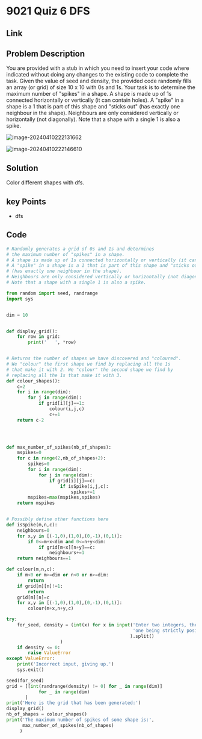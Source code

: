 # 9021 Quiz 6 DFS 

## Link

## Problem Description

You are provided with a stub in which you need to insert your code where indicated without doing any changes to the existing code to complete the task. Given the value of seed and density, the provided code randomly fills an array (or grid) of size 10 x 10 with 0s and 1s. Your task is to determine the maximum number of "spikes" in a shape. A shape is made up of 1s connected horizontally or vertically (it can contain holes). A "spike" in a shape is a 1 that is part of this shape and "sticks out" (has exactly one neighbour in the shape). Neighbours are only considered vertically or horizontally (not diagonally). Note that a shape with a single 1 is also a spike. 

![image-20240410222131662](C:\Users\13399\AppData\Roaming\Typora\typora-user-images\image-20240410222131662.png)

![image-20240410222146610](C:\Users\13399\AppData\Roaming\Typora\typora-user-images\image-20240410222146610.png)

## Solution

Color different shapes with dfs.

## key Points

* dfs

## Code

``` py
# Randomly generates a grid of 0s and 1s and determines
# the maximum number of "spikes" in a shape.
# A shape is made up of 1s connected horizontally or vertically (it can contain holes).
# A "spike" in a shape is a 1 that is part of this shape and "sticks out"
# (has exactly one neighbour in the shape).
# Neighbours are only considered vertically or horizontally (not diagonally).
# Note that a shape with a single 1 is also a spike.

from random import seed, randrange
import sys


dim = 10


def display_grid():
    for row in grid:
        print('   ', *row) 


# Returns the number of shapes we have discovered and "coloured".
# We "colour" the first shape we find by replacing all the 1s
# that make it with 2. We "colour" the second shape we find by
# replacing all the 1s that make it with 3.
def colour_shapes():
    c=2
    for i in range(dim):
        for j in range(dim):
            if grid[i][j]==1:
                colour(i,j,c)
                c+=1
    return c-2
    



def max_number_of_spikes(nb_of_shapes):
    mspikes=0
    for c in range(2,nb_of_shapes+2):
        spikes=0
        for i in range(dim):
            for j in range(dim):
                if grid[i][j]==c:
                    if isSpike(i,j,c):
                        spikes+=1
        mspikes=max(mspikes,spikes)
    return mspikes


# Possibly define other functions here 
def isSpike(m,n,c):
    neighbours=0
    for x,y in [(-1,0),(1,0),(0,-1),(0,1)]:
        if 0<=m+x<dim and 0<=n+y<dim:
            if grid[m+x][n+y]==c:
                neighbours+=1
    return neighbours==1

def colour(m,n,c):
    if m<0 or m>=dim or n<0 or n>=dim:
        return
    if grid[m][n]!=1:
        return
    grid[m][n]=c
    for x,y in [(-1,0),(1,0),(0,-1),(0,1)]:
        colour(m+x,n+y,c)

try: 
    for_seed, density = (int(x) for x in input('Enter two integers, the second '
                                               'one being strictly positive: '
                                              ).split()
                    )
    if density <= 0:
        raise ValueError
except ValueError:
    print('Incorrect input, giving up.')
    sys.exit()

seed(for_seed)
grid = [[int(randrange(density) != 0) for _ in range(dim)]
            for _ in range(dim)
       ]
print('Here is the grid that has been generated:')
display_grid()
nb_of_shapes = colour_shapes()
print('The maximum number of spikes of some shape is:',
      max_number_of_spikes(nb_of_shapes)
     )
```

